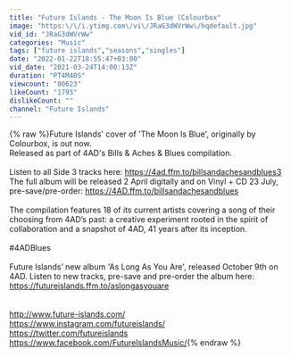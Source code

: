 ```yaml
---
title: "Future Islands - The Moon Is Blue (Colourbox"
image: "https:\/\/i.ytimg.com\/vi\/JRaG3dWVrWw\/hqdefault.jpg"
vid_id: "JRaG3dWVrWw"
categories: "Music"
tags: ["future islands","seasons","singles"]
date: "2022-01-22T18:55:47+03:00"
vid_date: "2021-03-24T14:00:13Z"
duration: "PT4M40S"
viewcount: "80623"
likeCount: "1795"
dislikeCount: ""
channel: "Future Islands"
---
```

{% raw %}Future Islands' cover of 'The Moon Is Blue', originally by Colourbox, is out now.<br />Released as part of 4AD's Bills &amp; Aches &amp; Blues compilation.<br /><br />Listen to all Side 3 tracks here: <a rel="nofollow" target="blank" href="https://4ad.ffm.to/billsandachesandblues3">https://4ad.ffm.to/billsandachesandblues3</a><br />The full album will be released 2 April digitally and on Vinyl + CD 23 July, pre-save/pre-order: <a rel="nofollow" target="blank" href="https://4AD.ffm.to/billsandachesandblues​">https://4AD.ffm.to/billsandachesandblues​</a><br /><br />The compilation features 18 of its current artists covering a song of their choosing from 4AD’s past: a creative experiment rooted in the spirit of collaboration and a snapshot of 4AD, 41 years after its inception.<br /><br />#4ADBlues​<br /><br />Future Islands’ new album 'As Long As You Are', released October 9th on 4AD.  Listen to new tracks, pre-save and pre-order the album here: <a rel="nofollow" target="blank" href="https://futureislands.ffm.to/aslongasyouare">https://futureislands.ffm.to/aslongasyouare</a><br /><br /><br /><a rel="nofollow" target="blank" href="http://www.future-islands.com/">http://www.future-islands.com/</a><br /><a rel="nofollow" target="blank" href="https://www.instagram.com/futureislands/">https://www.instagram.com/futureislands/</a><br /><a rel="nofollow" target="blank" href="https://twitter.com/futureislands">https://twitter.com/futureislands</a><br /><a rel="nofollow" target="blank" href="https://www.facebook.com/FutureIslandsMusic/">https://www.facebook.com/FutureIslandsMusic/</a>{% endraw %}
